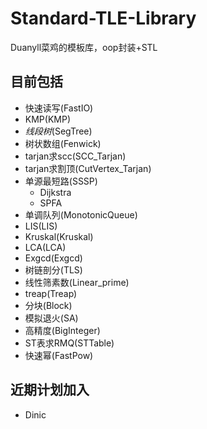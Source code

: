 # Standard-TLE-Library

Duanyll菜鸡的模板库，oop封装+STL

## 目前包括

- 快速读写(FastIO)
- KMP(KMP)
- *线段树*(SegTree)
- 树状数组(Fenwick)
- tarjan求scc(SCC_Tarjan)
- tarjan求割顶(CutVertex_Tarjan)
- 单源最短路(SSSP)
    - Dijkstra
    - SPFA
- 单调队列(MonotonicQueue)
- LIS(LIS)
- Kruskal(Kruskal)
- LCA(LCA)
- Exgcd(Exgcd)
- 树链剖分(TLS)
- 线性筛素数(Linear_prime)
- treap(Treap)
- 分块(Block)
- 模拟退火(SA)
- 高精度(BigInteger)
- ST表求RMQ(STTable)
- 快速幂(FastPow)

## 近期计划加入

- Dinic